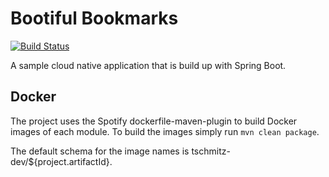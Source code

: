 # Bootiful Bookmarks
[![Build Status](https://travis-ci.com/tschmitz-dev/bootiful-bookmarks.svg?branch=master)](https://travis-ci.com/tschmitz-dev/bootiful-bookmarks)

A sample cloud native application that is build up with Spring Boot.

## Docker
The project uses the Spotify dockerfile-maven-plugin to build Docker images of each module. To build the images simply 
run `mvn clean package`.

The default schema for the image names is tschmitz-dev/${project.artifactId}.
